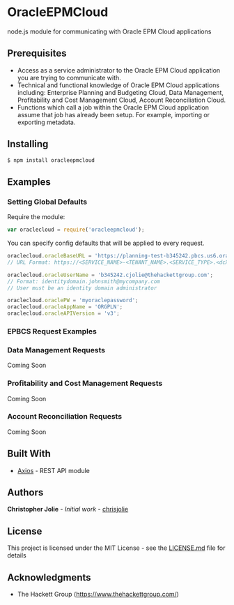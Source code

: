 # OracleEPMCloud

node.js module for communicating with Oracle EPM Cloud applications


## Prerequisites

* Access as a service administrator to the Oracle EPM Cloud application you are trying to communicate with.
* Technical and functional knowledge of Oracle EPM Cloud applications including: Enterprise Planning and Budgeting Cloud, Data Management, Profitability and Cost Management Cloud, Account Reconciliation Cloud.
* Functions which call a job within the Oracle EPM Cloud application assume that job has already been setup.  For example, importing or exporting metadata.



## Installing

```bash
$ npm install oracleepmcloud
```

## Examples

### Setting Global Defaults


Require the module:

```js
var oraclecloud = require('oracleepmcloud');
```


You can specify config defaults that will be applied to every request.


```js
oraclecloud.oracleBaseURL = 'https://planning-test-b345242.pbcs.us6.oraclecloud.com';
// URL Format: https://<SERVICE_NAME>-<TENANT_NAME>.<SERVICE_TYPE>.<dcX>.oraclecloud.com

oraclecloud.oracleUserName = 'b345242.cjolie@thehackettgroup.com';
// Format: identitydomain.johnsmith@mycompany.com
// User must be an identity domain administrator

oraclecloud.oraclePW = 'myoraclepassword';
oraclecloud.oracleAppName = 'ORGPLN';
oraclecloud.oracleAPIVersion = 'v3';
```

### EPBCS Request Examples



### Data Management Requests

Coming Soon

### Profitability and Cost Management Requests

Coming Soon

### Account Reconciliation Requests

Coming Soon


## Built With

* [Axios](https://www.npmjs.com/package/axios) - REST API module


## Authors

**Christopher Jolie** - *Initial work* - [chrisjolie](https://github.com/ChrisJolie)

## License

This project is licensed under the MIT License - see the [LICENSE.md](LICENSE.md) file for details

## Acknowledgments

* The Hackett Group (https://www.thehackettgroup.com/)
